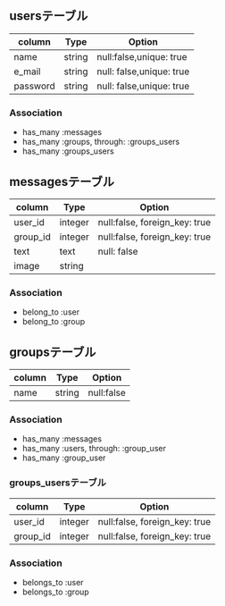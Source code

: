 
## usersテーブル
|column|Type|Option|
|------|----|------|
|name|string|null:false,unique: true|
|e_mail|string|null: false,unique: true|
|password|string|null: false,unique: true|
### Association
- has_many :messages
- has_many :groups, through: :groups_users
- has_many :groups_users

## messagesテーブル
|column|Type|Option|
|------|----|------|
|user_id|integer|null:false, foreign_key: true|
|group_id|integer|null:false, foreign_key: true|
|text|text|null: false|
|image|string|
### Association
- belong_to :user
- belong_to :group

## groupsテーブル
|column|Type|Option|
|------|----|------|
|name|string|null:false|
### Association
- has_many :messages
- has_many :users, through: :group_user
- has_many :group_user

### groups_usersテーブル
|column|Type|Option|
|------|----|------|
|user_id|integer|null:false, foreign_key: true|
|group_id|integer|null:false, foreign_key: true|
### Association
- belongs_to :user
- belongs_to :group

